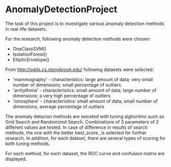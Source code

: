 # AnomalyDetectionProject
The task of this project is to investigate various anomaly detection methods in real-life datasets.

For the research, following anomaly detection methods were chosen:
* OneClassSVM()
* IsolationForest()
* EllipticEnvelope()

From http://odds.cs.stonybrook.edu/ following datasets were selected:
* 'mammography' - characteristics: large amount of data; very small number of dimensions; small percentage of outliers
* 'arrhythmia' - characteristics: small amount of data; large number of dimensions; a very high percentage of outliers
* 'ionosphere' - characteristics: small amount of data; small number of dimensions; average percentage of outliers

The anomaly detecion methods are selceted with tuning alghoritms such as Grid Search and Randomized Search. Combinations of 3 parameters of 3 different values are tested.
In case of difference in results of search methods, the one with the better best_score_ is selected for further research. In addition, for each dataset, there are several types of scoring for both tuning methods.

For each method, for each dataset, the ROC curve and confusion matrix are displayed.
